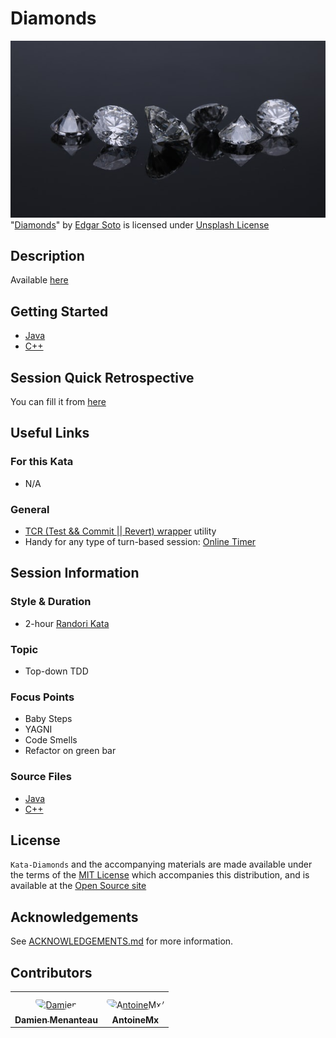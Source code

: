 # Diamonds

![Diamonds](images/Diamonds.jpg) <br>
"[Diamonds](https://unsplash.com/photos/gb0BZGae1Nk)" by [Edgar Soto](https://unsplash.com/@edgardo1987) is licensed under [Unsplash License](https://unsplash.com/license)

## Description

Available [here](https://codingdojo.org/kata/Diamond/)

## Getting Started

- [Java](java/GETTING_STARTED.md)
- [C++](cpp/GETTING_STARTED.md)

## Session Quick Retrospective

You can fill it from [here](QuickRetrospective.md)

## Useful Links

### For this Kata

- N/A

### General

- [TCR (Test && Commit || Revert) wrapper](tcr/TCR.md) utility
- Handy for any type of turn-based session: [Online Timer](https://agility.jahed.dev/)

## Session Information

### Style & Duration

- 2-hour [Randori Kata](doc/RandoriKata.md)

### Topic

- Top-down TDD

### Focus Points

- Baby Steps
- YAGNI
- Code Smells
- Refactor on green bar

### Source Files

- [Java](java)
- [C++](cpp)

## License

`Kata-Diamonds` and the accompanying materials are made available
under the terms of the [MIT License](LICENSE.md) which accompanies this
distribution, and is available at the [Open Source site](https://opensource.org/licenses/MIT)

## Acknowledgements

See [ACKNOWLEDGEMENTS.md](ACKNOWLEDGEMENTS.md) for more information.

## Contributors

<table>
<tr>
    <td align="center" style="word-wrap: break-word; width: 150.0; height: 150.0">
        <a href=https://github.com/mengdaming>
            <img src=https://avatars.githubusercontent.com/u/1313765?v=4 width="100;"  style="border-radius:50%;align-items:center;justify-content:center;overflow:hidden;padding-top:10px" alt=Damien Menanteau/>
            <br />
            <sub style="font-size:14px"><b>Damien Menanteau</b></sub>
        </a>
    </td>
    <td align="center" style="word-wrap: break-word; width: 150.0; height: 150.0">
        <a href=https://github.com/AntoineMx>
            <img src=https://avatars.githubusercontent.com/u/77109701?v=4 width="100;"  style="border-radius:50%;align-items:center;justify-content:center;overflow:hidden;padding-top:10px" alt=AntoineMx/>
            <br />
            <sub style="font-size:14px"><b>AntoineMx</b></sub>
        </a>
    </td>
</tr>
</table>
